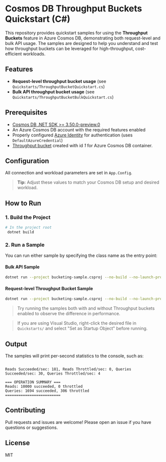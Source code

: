 
# Cosmos DB Throughput Buckets Quickstart (C#)

This repository provides quickstart samples for using the **Throughput Buckets** feature in Azure Cosmos DB, demonstrating both request-level and bulk API usage. The samples are designed to help you understand and test how throughput buckets can be leveraged for high-throughput, cost-efficient workloads.

## Features

- **Request-level throughput bucket usage** (see `Quickstarts/ThroughputBucketQuickstart.cs`)
- **Bulk API throughput bucket usage** (see `Quickstarts/ThroughputBucketBulkQuickstart.cs`)

## Prerequisites

- [Cosmos DB .NET SDK >= 3.50.0-preview.0](https://www.nuget.org/packages/Microsoft.Azure.Cosmos/3.50.0-preview.0)
- An Azure Cosmos DB account with the required features enabled
- Properly configured [Azure Identity](https://learn.microsoft.com/azure/developer/dotnet/azure-sdk-authentication?tabs=command-line) for authentication (uses `DefaultAzureCredential`)
- [Throughput bucket](../../README.md#How-to-create-Throughput-buckets) created with id *1* for Azure Cosmos DB container.

## Configuration

All connection and workload parameters are set in `App.Config`.
> **Tip:** Adjust these values to match your Cosmos DB setup and desired workload.

## How to Run

### 1. Build the Project

```sh
# In the project root
 dotnet build
```

### 2. Run a Sample

You can run either sample by specifying the class name as the entry point:

#### Bulk API Sample

```sh
dotnet run --project bucketing-sample.csproj --no-build --no-launch-profile -- Quickstarts.ThroughputBucketBulkQuickstart
```

#### Request-level Throughput Bucket Sample

```sh
dotnet run --project bucketing-sample.csproj --no-build --no-launch-profile -- Quickstarts.ThroughputBucketQuickstart
```

> Try running the samples both with and without Throughput buckets enabled to observe the difference in performance.

> If you are using Visual Studio, right-click the desired file in `Quickstarts/` and select "Set as Startup Object" before running.

## Output

The samples will print per-second statistics to the console, such as:

```

Reads Succeeded/sec: 181, Reads Throttled/sec: 0, Queries Succeeded/sec: 30, Queries Throttled/sec: 4

=== OPERATION SUMMARY ===
Reads: 10000 succeeded, 0 throttled
Queries: 1694 succeeded, 306 throttled
=========================

```

## Contributing

Pull requests and issues are welcome! Please open an issue if you have questions or suggestions.

## License

MIT
